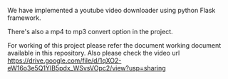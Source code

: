 We have implemented a youtube video downloader using python Flask framework.

There's also a mp4 to mp3 convert option in the project.

For working of this project please refer the document working document available in this repository. 
Also please check the video url https://drive.google.com/file/d/1qXO2-eW16o3e5Q1YIB5pdx_WSvsVOpc2/view?usp=sharing
